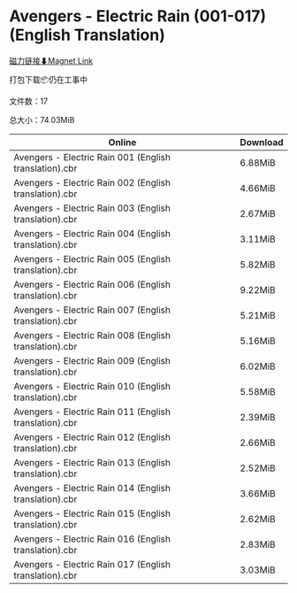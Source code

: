 # Avengers - Electric Rain (001-017) (English Translation)

[磁力链接⬇Magnet Link](magnet:?xt=urn:btih:c254368d817a0b2ba58c5fabd3143110dbd7470f&dn=Avengers%20-%20Electric%20Rain%20%28001-017%29%20%28English%20Translation%29)

打包下载📦仍在工事中

文件数：17

总大小：74.03MiB

Online | Download
--- | ---
Avengers - Electric Rain 001 (English translation).cbr | 6.88MiB
Avengers - Electric Rain 002 (English translation).cbr | 4.66MiB
Avengers - Electric Rain 003 (English translation).cbr | 2.67MiB
Avengers - Electric Rain 004 (English translation).cbr | 3.11MiB
Avengers - Electric Rain 005 (English translation).cbr | 5.82MiB
Avengers - Electric Rain 006 (English translation).cbr | 9.22MiB
Avengers - Electric Rain 007 (English translation).cbr | 5.21MiB
Avengers - Electric Rain 008 (English translation).cbr | 5.16MiB
Avengers - Electric Rain 009 (English translation).cbr | 6.02MiB
Avengers - Electric Rain 010 (English translation).cbr | 5.58MiB
Avengers - Electric Rain 011 (English translation).cbr | 2.39MiB
Avengers - Electric Rain 012 (English translation).cbr | 2.66MiB
Avengers - Electric Rain 013 (English translation).cbr | 2.52MiB
Avengers - Electric Rain 014 (English translation).cbr | 3.66MiB
Avengers - Electric Rain 015 (English translation).cbr | 2.62MiB
Avengers - Electric Rain 016 (English translation).cbr | 2.83MiB
Avengers - Electric Rain 017 (English translation).cbr | 3.03MiB